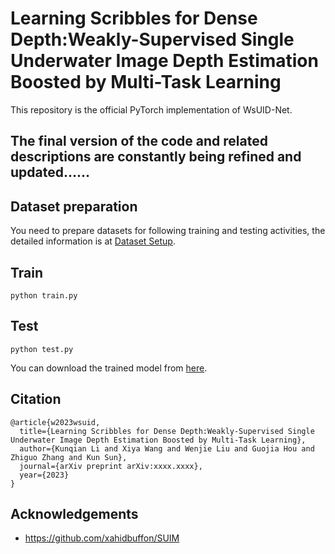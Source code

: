 # Learning Scribbles for Dense Depth:Weakly-Supervised Single Underwater Image Depth Estimation Boosted by Multi-Task Learning
This repository is the official PyTorch implementation of WsUID-Net.
## The final version of the code and related descriptions are constantly being refined and updated……

## Dataset preparation 
You need to prepare datasets for following training and testing activities, the detailed information is at [Dataset Setup](data/README.md).

## Train
``` 
python train.py 
```
## Test
```
python test.py 
```
You can download the trained model from [here](https://drive.google.com/file/d/****).

## Citation
```
@article{w2023wsuid,
  title={Learning Scribbles for Dense Depth:Weakly-Supervised Single Underwater Image Depth Estimation Boosted by Multi-Task Learning},
  author={Kunqian Li and Xiya Wang and Wenjie Liu and Guojia Hou and Zhiguo Zhang and Kun Sun},
  journal={arXiv preprint arXiv:xxxx.xxxx},
  year={2023}
}
```

## Acknowledgements
- https://github.com/xahidbuffon/SUIM
